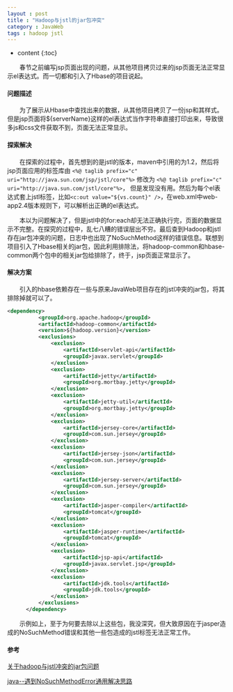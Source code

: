 ```yaml
---
layout : post
title : "Hadoop与jstl的jar包冲突"
category : JavaWeb
tags : hadoop jstl
---
```


* content
{:toc}

　　春节之前编写jsp页面出现的问题，从其他项目拷贝过来的jsp页面无法正常显示el表达式。而一切都和引入了Hbase的项目说起。

#### 问题描述

　　为了展示从Hbase中查找出来的数据，从其他项目拷贝了一份jsp和其样式。但是jsp页面将${serverName}这样的el表达式当作字符串直接打印出来，导致很多js和css文件获取不到，页面无法正常显示。

#### 探索解决

　　在探索的过程中，首先想到的是jstl的版本，maven中引用的为1.2，然后将jsp页面应用的标签库由
	```<%@ taglib prefix="c" uri="http://java.sun.com/jsp/jstl/core"%>```
	修改为
	```<%@ taglib prefix="c" uri="http://java.sun.com/jstl/core"%>```，
但是发现没有用。然后为每个el表达式套上jstl标签，比如```<c:out value="${vs.count}" />```，在web.xml中web-app2.4版本规则下，可以解析出正确的el表达式。

　　本以为问题解决了，但是jstl中的for:each却无法正确执行完，页面的数据显示不完整。在探究的过程中，乱七八糟的错误层出不穷。最后查到Hadoop和jstl存在jar包冲突的问题，日志中也出现了NoSuchMethod这样的错误信息。联想到项目引入了Hbase相关的jar包，因此利用排除法，将hadoop-common和hbase-common两个包中的相关jar包给排除了，终于，jsp页面正常显示了。

#### 解决方案

　　引入的hbase依赖存在一些与原来JavaWeb项目存在的jstl冲突的jar包，将其排除掉就可以了。

```xml
<dependency>
		  <groupId>org.apache.hadoop</groupId>
		  <artifactId>hadoop-common</artifactId>
		  <version>${hadoop.version}</version>
		  <exclusions>
			  <exclusion>
				  <artifactId>servlet-api</artifactId>
				  <groupId>javax.servlet</groupId>
			  </exclusion>
			  <exclusion>
				  <artifactId>jetty</artifactId>
				  <groupId>org.mortbay.jetty</groupId>
			  </exclusion>
			  <exclusion>
				  <artifactId>jetty-util</artifactId>
				  <groupId>org.mortbay.jetty</groupId>
			  </exclusion>
			  <exclusion>
				  <artifactId>jersey-core</artifactId>
				  <groupId>com.sun.jersey</groupId>
			  </exclusion>
			  <exclusion>
				  <artifactId>jersey-json</artifactId>
				  <groupId>com.sun.jersey</groupId>
			  </exclusion>
			  <exclusion>
				  <artifactId>jersey-server</artifactId>
				  <groupId>com.sun.jersey</groupId>
			  </exclusion>
			  <exclusion>
				  <artifactId>jasper-compiler</artifactId>
				  <groupId>tomcat</groupId>
			  </exclusion>
			  <exclusion>
				  <artifactId>jasper-runtime</artifactId>
				  <groupId>tomcat</groupId>
			  </exclusion>
			  <exclusion>
				  <artifactId>jsp-api</artifactId>
				  <groupId>javax.servlet.jsp</groupId>
			  </exclusion>
			  <exclusion>
				  <artifactId>jdk.tools</artifactId>
				  <groupId>jdk.tools</groupId>
			  </exclusion>
		  </exclusions>
	  </dependency>
```

　　示例如上，至于为何要去除以上这些包，我没深究，但大致原因在于jasper造成的NoSuchMethod错误和其他一些包造成的jstl标签无法正常工作。

#### 参考

[关于hadoop与jstl冲突的jar包问题](http://blog.csdn.net/xiao_jun_0820/article/details/54948017)

[java--遇到NoSuchMethodError通用解决思路](https://www.cnblogs.com/xiaoMzjm/p/4566672.html)